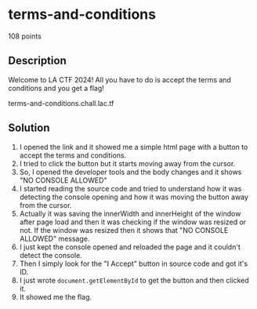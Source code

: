 # terms-and-conditions
108 points

## Description
Welcome to LA CTF 2024! All you have to do is accept the terms and conditions and you get a flag!

terms-and-conditions.chall.lac.tf

## Solution
1. I opened the link and it showed me a simple html page with a button to accept the terms and conditions.
2. I tried to click the button but it starts moving away from the cursor.
3. So, I opened the developer tools and the body changes and it shows "NO CONSOLE ALLOWED"
4. I started reading the source code and tried to understand how it was detecting the console opening and how it was moving the button away from the cursor.
5. Actually it was saving the innerWidth and innerHeight of the window after page load and then it was checking if the window was resized or not. If the window was resized then it shows that "NO CONSOLE ALLOWED" message.
6. I just kept the console opened and reloaded the page and it couldn't detect the console.
7. Then I simply look for the "I Accept" button in source code and got it's ID.
8. I just wrote `document.getElementById` to get the button and then clicked it.
9. It showed me the flag.